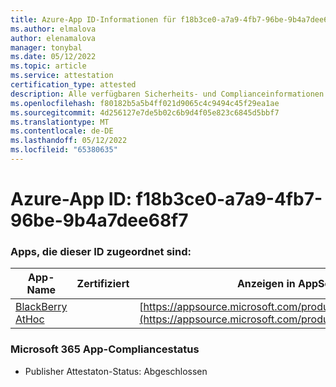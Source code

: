 ```yaml
---
title: Azure-App ID-Informationen für f18b3ce0-a7a9-4fb7-96be-9b4a7dee68f7
ms.author: elmalova
author: elenamalova
manager: tonybal
ms.date: 05/12/2022
ms.topic: article
ms.service: attestation
certification_type: attested
description: Alle verfügbaren Sicherheits- und Complianceinformationen für f18b3ce0-a7a9-4fb7-96be-9b4a7dee68f7.
ms.openlocfilehash: f80182b5a5b4ff021d9065c4c9494c45f29ea1ae
ms.sourcegitcommit: 4d256127e7de5b02c6b9d4f05e823c6845d5bbf7
ms.translationtype: MT
ms.contentlocale: de-DE
ms.lasthandoff: 05/12/2022
ms.locfileid: "65380635"
---
```

# <a name="azure-app-id-f18b3ce0-a7a9-4fb7-96be-9b4a7dee68f7"></a>Azure-App ID: f18b3ce0-a7a9-4fb7-96be-9b4a7dee68f7


### <a name="apps-associated-with-this-id"></a>Apps, die dieser ID zugeordnet sind:
| **App-Name** | **Zertifiziert** | **Anzeigen in AppSource** |
|--------------|---------------|-----------------------|
| [BlackBerry AtHoc](../forward/WA200003065.md) |  | [https://appsource.microsoft.com/product/office/WA200003065](https://appsource.microsoft.com/product/office/WA200003065) |

### <a name="microsoft-365-app-compliance-status"></a>Microsoft 365 App-Compliancestatus
- Publisher Attestaton-Status: Abgeschlossen
